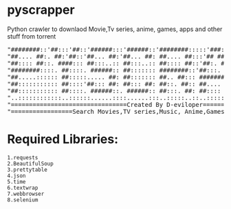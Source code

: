 
# pyscrapper
Python crawler to downlaod Movie,Tv series, anime, games, apps and other stuff from torrent

<pre>
"########::'##:::'##::'######:::'######::'########:::::'###::::'########::'########:'########::"
"##.... ##:. ##:'##::'##... ##:'##... ##: ##.... ##:::'## ##::: ##.... ##: ##.....:: ##.... ##:"
"##:::: ##::. ####::: ##:::..:: ##:::..:: ##:::: ##::'##:. ##:: ##:::: ##: ##::::::: ##:::: ##:"
"########::::. ##::::. ######:: ##::::::: ########::'##:::. ##: ########:: ######::: ########::"
"##.....:::::: ##:::::..... ##: ##::::::: ##.. ##::: #########: ##.....::: ##...:::: ##.. ##:::"
"##::::::::::: ##::::'##::: ##: ##::: ##: ##::. ##:: ##.... ##: ##:::::::: ##::::::: ##::. ##::"
"##::::::::::: ##::::. ######::. ######:: ##:::. ##: ##:::: ##: ##:::::::: ########: ##:::. ##:"
"..::::::::::::..::::::......::::......:::..:::::..::..:::::..::..:::::::::........::..:::::..::"
"================================Created By D-eviloper=========================================="
"=================Search Movies,TV series,Music, Anime,Games,Applications Etc======================"
</pre>



# Required Libraries:
    1.requests 
    2.BeautifulSoup 
    3.prettytable
    4.json
    5.time
    6.textwrap 
    7.webbrowser
    8.selenium

